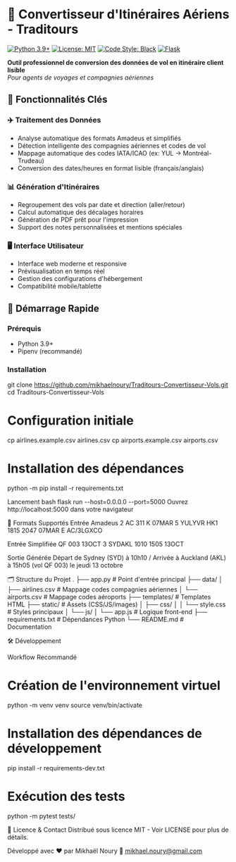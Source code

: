 # 🛫 Convertisseur d'Itinéraires Aériens - Traditours

[![Python 3.9+](https://img.shields.io/badge/Python-3.9%2B-blue.svg)](https://www.python.org/)
[![License: MIT](https://img.shields.io/badge/License-MIT-green.svg)](https://opensource.org/licenses/MIT)
[![Code Style: Black](https://img.shields.io/badge/code%20style-black-000000.svg)](https://github.com/psf/black)
[![Flask](https://img.shields.io/badge/Flask-2.0%2B-lightgrey.svg)](https://flask.palletsprojects.com/)

**Outil professionnel de conversion des données de vol en itinéraire client lisible**  
*Pour agents de voyages et compagnies aériennes*

## 🌟 Fonctionnalités Clés

### ✈️ Traitement des Données
- Analyse automatique des formats Amadeus et simplifiés
- Détection intelligente des compagnies aériennes et codes de vol
- Mappage automatique des codes IATA/ICAO (ex: YUL → Montréal-Trudeau)
- Conversion des dates/heures en format lisible (français/anglais)

### 📊 Génération d'Itinéraires
- Regroupement des vols par date et direction (aller/retour)
- Calcul automatique des décalages horaires
- Génération de PDF prêt pour l'impression
- Support des notes personnalisées et mentions spéciales

### 🖥 Interface Utilisateur
- Interface web moderne et responsive
- Prévisualisation en temps réel
- Gestion des configurations d'hébergement
- Compatibilité mobile/tablette

## 🚀 Démarrage Rapide

### Prérequis
- Python 3.9+
- Pipenv (recommandé)

### Installation
git clone https://github.com/mikhaelnoury/Traditours-Convertisseur-Vols.git
cd Traditours-Convertisseur-Vols

# Configuration initiale
cp airlines.example.csv airlines.csv
cp airports.example.csv airports.csv

# Installation des dépendances
python -m pip install -r requirements.txt

Lancement
bash
flask run --host=0.0.0.0 --port=5000
Ouvrez http://localhost:5000 dans votre navigateur

📖 Formats Supportés
Entrée Amadeus
2 AC 311 K 07MAR 5 YULYVR HK1 1815 2047 07MAR E AC/3LGXCO

Entrée Simplifiée
QF 003 13OCT 3 SYDAKL 1010 1505 13OCT

Sortie Générée
Départ de Sydney (SYD) à 10h10 / 
Arrivée à Auckland (AKL) à 15h05 
(vol QF 003) le jeudi 13 octobre

🗂 Structure du Projet
.
├── app.py                 # Point d'entrée principal
├── data/
│   ├── airlines.csv       # Mappage codes compagnies aériennes
│   └── airports.csv       # Mappage codes aéroports
├── templates/             # Templates HTML
├── static/                # Assets (CSS/JS/images)
│   ├── css/
│   │   └── style.css      # Styles principaux
│   └── js/
│       └── app.js         # Logique front-end
├── requirements.txt       # Dépendances Python
└── README.md              # Documentation

🛠 Développement

Workflow Recommandé
# Création de l'environnement virtuel
python -m venv venv
source venv/bin/activate

# Installation des dépendances de développement
pip install -r requirements-dev.txt

# Exécution des tests
python -m pytest tests/

📄 Licence & Contact
Distribué sous licence MIT - Voir LICENSE pour plus de détails.

Développé avec ❤️ par Mikhaël Noury
📧 mikhael.noury@gmail.com
